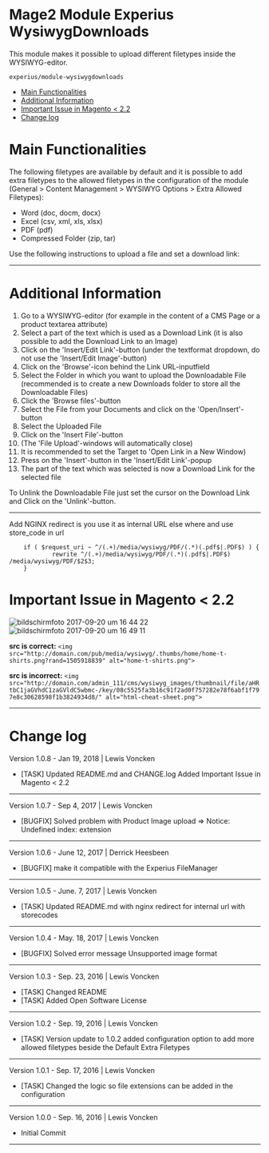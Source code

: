 Mage2 Module Experius WysiwygDownloads
====================

This module makes it possible to upload different filetypes inside the WYSIWYG-editor. 

   ``experius/module-wysiwygdownloads``
   
 - [Main Functionalities](#main-functionalities)
 - [Additional Information](#additional-information)
 - [Important Issue in Magento < 2.2](#important-issue-in-magento--22)
 - [Change log](#change-log)

# Main Functionalities

The following filetypes are available by default and it is possible to add extra filetypes to the allowed filetypes in the configuration of the module (General > Content Management > WYSIWYG Options > Extra Allowed Filetypes):
 
 - Word (doc, docm, docx)
 - Excel (csv, xml, xls, xlsx)
 - PDF (pdf)
 - Compressed Folder (zip, tar)

Use the following instructions to upload a file and set a download link:
  
 
 ---

# Additional Information


1. Go to a WYSIWYG-editor (for example in the content of a CMS Page or a product textarea attribute)
2. Select a part of the text which is used as a Download Link (it is also possible to add the Download Link to an Image)
3. Click on the 'Insert/Edit Link'-button (under the textformat dropdown, do not use the 'Insert/Edit Image'-button)
4. Click on the 'Browse'-icon behind the Link URL-inputfield
5. Select the Folder in which you want to upload the Downloadable File (recommended is to create a new Downloads folder to store all the Downloadable Files)
6. Click the 'Browse files'-button
7. Select the File from your Documents and click on the 'Open/Insert'-button
8. Select the Uploaded File
9. Click on the 'Insert File'-button
10. (The 'File Upload'-windows will automatically close)
11. It is recommended to set the Target to 'Open Link in a New Window)
11. Press on the 'Insert'-button in the 'Insert/Edit Link'-popup
12. The part of the text which was selected is now a Download Link for the selected file

To Unlink the Downloadable File just set the cursor on the Download Link and Click on the 'Unlink'-button.

 ---


Add NGINX redirect is you use it as internal URL else where and use store_code in url

```
    if ( $request_uri ~ ^/(.+)/media/wysiwyg/PDF/(.*)(.pdf$|.PDF$) ) {
            rewrite ^/(.+)/media/wysiwyg/PDF/(.*)(.pdf$|.PDF$) /media/wysiwyg/PDF/$2$3;
    }
```

# Important Issue in Magento < 2.2

![bildschirmfoto 2017-09-20 um 16 44 22](https://user-images.githubusercontent.com/30178722/30651034-cd9c998c-9e24-11e7-9f1f-26f777ec0633.png)
![bildschirmfoto 2017-09-20 um 16 49 11](https://user-images.githubusercontent.com/30178722/30651037-ce3745f4-9e24-11e7-9b43-4344691a7ab5.png)

**src is correct:**
`<img src="http://domain.com/pub/media/wysiwyg/.thumbs/home/home-t-shirts.png?rand=1505918839" alt="home-t-shirts.png">`

**src is incorrect:**
`<img src="http://domain.com/admin_111/cms/wysiwyg_images/thumbnail/file/aHRtbC1jaGVhdC1zaGVldC5wbmc-/key/08c5525fa3b16c91f2ad0f757282e78f6abf1f797e8c30628598f1b3824934d8/" alt="html-cheat-sheet.png">`


 ---

# Change log

Version 1.0.8 - Jan 19, 2018 | Lewis Voncken

 * [TASK] Updated README.md and CHANGE.log
   Added Important Issue in Magento < 2.2

---

Version 1.0.7 - Sep 4, 2017 | Lewis Voncken

 * [BUGFIX] Solved problem with Product Image upload => Notice: Undefined index: extension

---

Version 1.0.6 - June 12, 2017 | Derrick Heesbeen

 * [BUGFIX] make it compatible with the Experius FileManager

---

Version 1.0.5 - June. 7, 2017 | Lewis Voncken

 * [TASK] Updated README.md with nginx redirect for internal url with storecodes

---

Version 1.0.4 - May. 18, 2017 | Lewis Voncken

 * [BUGFIX] Solved error message Unsupported image format

---

Version 1.0.3 - Sep. 23, 2016 | Lewis Voncken

 * [TASK] Changed README
 * [TASK] Added Open Software License

---

Version 1.0.2 - Sep. 19, 2016 | Lewis Voncken

 * [TASK] Version update to 1.0.2 added configuration option to add more allowed filetypes beside the Default Extra Filetypes

---

Version 1.0.1 - Sep. 17, 2016 | Lewis Voncken

 * [TASK] Changed the logic so file extensions can be added in the configuration

---

Version 1.0.0 - Sep. 16, 2016 | Lewis Voncken

 * Initial Commit

---

